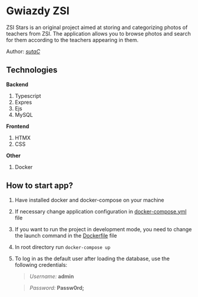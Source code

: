 # Gwiazdy ZSI

ZSI Stars is an original project aimed at storing and categorizing photos of teachers from ZSI. The application allows you to browse photos and search for them according to the teachers appearing in them.

Author: [_sutaC_](https://github.com/sutaC)

## Technologies

**Backend**

1. Typescript
2. Expres
3. Ejs
4. MySQL

**Frontend**

1. HTMX
2. CSS

**Other**

1. Docker

## How to start app?

1. Have installed docker and docker-compose on your machine

2. If necessary change application configuration in [docker-compose.yml](/docker-compose.yml) file

3. If you want to run the project in development mode, you need to change the launch command in the [Dockerfile](/Dockerfile) file

4. In root directory run `docker-compose up`

5. To log in as the default user after loading the database, use the following credentials:

    > _Username:_ **admin**

    > _Password:_ **Passw0rd;**
